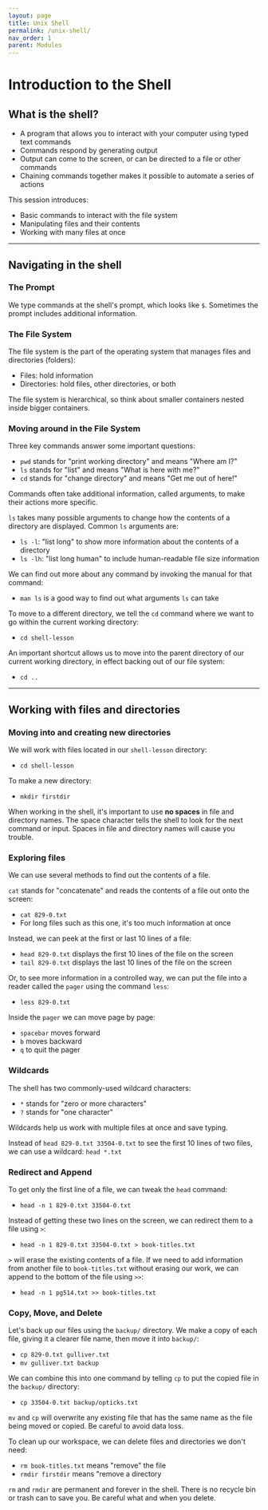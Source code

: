 ```yaml
---
layout: page
title: Unix Shell
permalink: /unix-shell/
nav_order: 1
parent: Modules
---
```


# Introduction to the Shell

## What is the shell?

- A program that allows you to interact with your computer using typed text commands
- Commands respond by generating output
- Output can come to the screen, or can be directed to a file or other commands
- Chaining commands together makes it possible to automate a series of actions

This session introduces:
- Basic commands to interact with the file system
- Manipulating files and their contents
- Working with many files at once

---

## Navigating in the shell

### The Prompt

We type commands at the shell's prompt, which looks like `$`. Sometimes the prompt includes additional information.

### The File System

The file system is the part of the operating system that manages files and directories (folders):
- Files: hold information
- Directories: hold files, other directories, or both

The file system is hierarchical, so think about smaller containers nested inside bigger containers.

### Moving around in the File System

Three key commands answer some important questions:
- `pwd` stands for "print working directory" and means "Where am I?"
- `ls` stands for "list" and means "What is here with me?"
- `cd` stands for "change directory" and means "Get me out of here!"

Commands often take additional information, called arguments, to make their actions more specific.

`ls` takes many possible arguments to change how the contents of a directory are displayed. Common `ls` arguments are:
- `ls -l`: "list long" to show more information about the contents of a directory
- `ls -lh`: "list long human" to include human-readable file size information

We can find out more about any command by invoking the manual for that command:
- `man ls` is a good way to find out what arguments `ls` can take

To move to a different directory, we tell the `cd` command where we want to go within the current working directory:
- `cd shell-lesson`

An important shortcut allows us to move into the parent directory of our current working directory, in effect backing out of our file system:
- `cd ..`

---

## Working with files and directories

### Moving into and creating new directories

We will work with files located in our `shell-lesson` directory:
- `cd shell-lesson`

To make a new directory:
- `mkdir firstdir`

When working in the shell, it's important to use **no spaces** in file and directory names. The space character tells the shell to look for the next command or input. Spaces in file and directory names will cause you trouble.

### Exploring files

We can use several methods to find out the contents of a file.

`cat` stands for "concatenate" and reads the contents of a file out onto the screen:
- `cat 829-0.txt`
- For long files such as this one, it's too much information at once

Instead, we can peek at the first or last 10 lines of a file:
- `head 829-0.txt` displays the first 10 lines of the file on the screen
- `tail 829-0.txt` displays the last 10 lines of the file on the screen

Or, to see more information in a controlled way, we can put the file into a reader called the `pager` using the command `less`:
- `less 829-0.txt`

Inside the `pager` we can move page by page:
- `spacebar` moves forward
- `b` moves backward
- `q` to quit the pager

### Wildcards

The shell has two commonly-used wildcard characters:
- `*` stands for "zero or more characters"
- `?` stands for "one character"

Wildcards help us work with multiple files at once and save typing.

Instead of `head 829-0.txt 33504-0.txt` to see the first 10 lines of two files, we can use a wildcard: `head *.txt`

### Redirect and Append

To get only the first line of a file, we can tweak the `head` command:
- `head -n 1 829-0.txt 33504-0.txt`

Instead of getting these two lines on the screen, we can redirect them to a file using `>`:
- `head -n 1 829-0.txt 33504-0.txt > book-titles.txt`

`>` will erase the existing contents of a file. If we need to add information from another file to `book-titles.txt` without erasing our work, we can append to the bottom of the file using `>>`:
- `head -n 1 pg514.txt >> book-titles.txt`

### Copy, Move, and Delete

Let's back up our files using the `backup/` directory. We make a copy of each file, giving it a clearer file name, then move it into `backup/`:
- `cp 829-0.txt gulliver.txt`
- `mv gulliver.txt backup`

We can combine this into one command by telling `cp` to put the copied file in the `backup/` directory:
- `cp 33504-0.txt backup/opticks.txt`

`mv` and `cp` will overwrite any existing file that has the same name as the file being moved or copied. Be careful to avoid data loss.

To clean up our workspace, we can delete files and directories we don't need:
- `rm book-titles.txt` means "remove" the file
- `rmdir firstdir` means "remove a directory

`rm` and `rmdir` are permanent and forever in the shell. There is no recycle bin or trash can to save you. Be careful what and when you delete.
